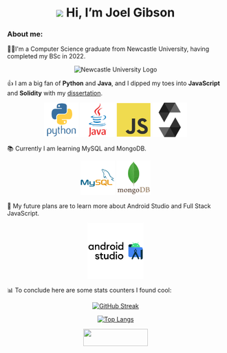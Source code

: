 
 <h1 align="center"> <img src="https://c.tenor.com/yWSRmymbuBkAAAAC/waving-hi.gif" width="35"> Hi, I’m Joel Gibson </h1>

 <h3> About me: </h3>
  
 👨‍💻I'm a Computer Science graduate from Newcastle University, having completed my BSc in 2022.
 <div class="newcastle uni" align="center">
 <img src="https://logos-download.com/wp-content/uploads/2017/11/Newcastle_University_logo.png" alt="Newcastle University Logo" width="240" height="80">
  </div>
 
👍 I am a big fan of **Python** and **Java**, and I dipped my toes into **JavaScript** and **Solidity** with my [dissertation](https://github.com/JoelGibson20/SITApreferencesManagement).
<div class="languagesILike" align="center">
<img src="https://github.com/devicons/devicon/blob/master/icons/python/python-original-wordmark.svg" alt="Python Logo" width="80" height="80">
  <img src="https://github.com/devicons/devicon/blob/master/icons/java/java-original-wordmark.svg" alt="Java Logo" width="80" height="80">
<img src="https://github.com/devicons/devicon/blob/master/icons/javascript/javascript-original.svg" alt="JavaScript Logo" width="80" height="80">
<img src="https://github.com/devicons/devicon/blob/master/icons/solidity/solidity-original.svg" alt="Solidity Logo" width="80" height="80">
</div>


📚 Currently I am learning MySQL and MongoDB.
<div class="languagesImLearning" align="center">
 <img src="https://github.com/devicons/devicon/blob/master/icons/mysql/mysql-original-wordmark.svg" alt="MySQL Logo" width="80" height="80">
 <img src="https://github.com/devicons/devicon/blob/master/icons/mongodb/mongodb-original-wordmark.svg" alt="MongoDB Logo" width="80" height="80">
                                              
</div>


📆 My future plans are to learn more about Android Studio and Full Stack JavaScript.
<div class="futurePlans" align="center">
<img src="https://github.com/devicons/devicon/blob/master/icons/androidstudio/androidstudio-original-wordmark.svg" alt="Android Studio Logo" width="130" height="130">
  </div>

📊 To conclude here are some stats counters I found cool:
  <div class="stats" align="center">
  
  [![GitHub Streak](http://github-readme-streak-stats.herokuapp.com?user=JoelGibson20&theme=dark&background=5c5c5c)](https://git.io/streak-stats)
 
 
  [![Top Langs](https://github-readme-stats.vercel.app/api/top-langs/?username=JoelGibson20&layout=compact&theme=vision-friendly-dark&count_private=true&show_icons=true&bg_color=5c5c5c&title_color=fa8a00)](https://github.com/anuraghazra/github-readme-stats)
 
 
  <img src="https://komarev.com/ghpvc/?username=JoelGibson20&style=for-the-badge&color=fa8a00" width="150" height="40" alt=""/>
 </div>


